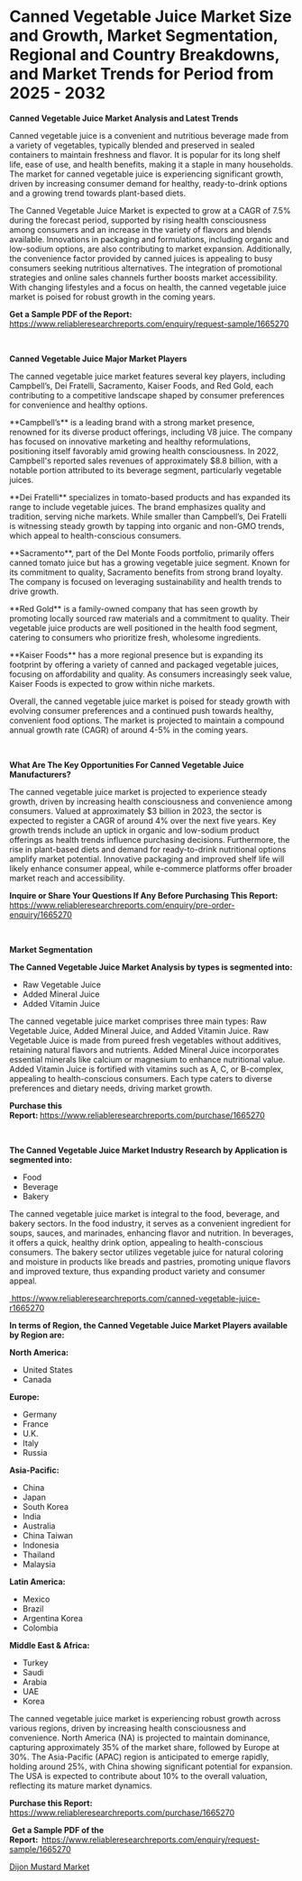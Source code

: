 <p><h1>Canned Vegetable Juice Market Size and Growth, Market Segmentation, Regional and Country Breakdowns, and Market Trends for Period from 2025 -  2032</h1></p><p><strong>Canned Vegetable Juice Market Analysis and Latest Trends</strong></p>
<p><p>Canned vegetable juice is a convenient and nutritious beverage made from a variety of vegetables, typically blended and preserved in sealed containers to maintain freshness and flavor. It is popular for its long shelf life, ease of use, and health benefits, making it a staple in many households. The market for canned vegetable juice is experiencing significant growth, driven by increasing consumer demand for healthy, ready-to-drink options and a growing trend towards plant-based diets.</p><p>The Canned Vegetable Juice Market is expected to grow at a CAGR of 7.5% during the forecast period, supported by rising health consciousness among consumers and an increase in the variety of flavors and blends available. Innovations in packaging and formulations, including organic and low-sodium options, are also contributing to market expansion. Additionally, the convenience factor provided by canned juices is appealing to busy consumers seeking nutritious alternatives. The integration of promotional strategies and online sales channels further boosts market accessibility. With changing lifestyles and a focus on health, the canned vegetable juice market is poised for robust growth in the coming years.</p></p>
<p><strong>Get a Sample PDF of the Report:&nbsp;</strong> <a href="https://www.reliableresearchreports.com/enquiry/request-sample/1665270?utm_campaign=2219&utm_medium=2&utm_source=Github&utm_content=ia&utm_term=07042025&utm_id=canned-vegetable-juice">https://www.reliableresearchreports.com/enquiry/request-sample/1665270</a></p>
<p>&nbsp;</p>
<p><strong>Canned Vegetable Juice Major Market Players</strong></p>
<p><p>The canned vegetable juice market features several key players, including Campbell’s, Dei Fratelli, Sacramento, Kaiser Foods, and Red Gold, each contributing to a competitive landscape shaped by consumer preferences for convenience and healthy options.</p><p>**Campbell’s** is a leading brand with a strong market presence, renowned for its diverse product offerings, including V8 juice. The company has focused on innovative marketing and healthy reformulations, positioning itself favorably amid growing health consciousness. In 2022, Campbell's reported sales revenues of approximately $8.8 billion, with a notable portion attributed to its beverage segment, particularly vegetable juices.</p><p>**Dei Fratelli** specializes in tomato-based products and has expanded its range to include vegetable juices. The brand emphasizes quality and tradition, serving niche markets. While smaller than Campbell’s, Dei Fratelli is witnessing steady growth by tapping into organic and non-GMO trends, which appeal to health-conscious consumers.</p><p>**Sacramento**, part of the Del Monte Foods portfolio, primarily offers canned tomato juice but has a growing vegetable juice segment. Known for its commitment to quality, Sacramento benefits from strong brand loyalty. The company is focused on leveraging sustainability and health trends to drive growth.</p><p>**Red Gold** is a family-owned company that has seen growth by promoting locally sourced raw materials and a commitment to quality. Their vegetable juice products are well positioned in the health food segment, catering to consumers who prioritize fresh, wholesome ingredients.</p><p>**Kaiser Foods** has a more regional presence but is expanding its footprint by offering a variety of canned and packaged vegetable juices, focusing on affordability and quality. As consumers increasingly seek value, Kaiser Foods is expected to grow within niche markets.</p><p>Overall, the canned vegetable juice market is poised for steady growth with evolving consumer preferences and a continued push towards healthy, convenient food options. The market is projected to maintain a compound annual growth rate (CAGR) of around 4-5% in the coming years.</p></p>
<p>&nbsp;</p>
<p><strong>What Are The Key Opportunities For Canned Vegetable Juice Manufacturers?</strong></p>
<p><p>The canned vegetable juice market is projected to experience steady growth, driven by increasing health consciousness and convenience among consumers. Valued at approximately $3 billion in 2023, the sector is expected to register a CAGR of around 4% over the next five years. Key growth trends include an uptick in organic and low-sodium product offerings as health trends influence purchasing decisions. Furthermore, the rise in plant-based diets and demand for ready-to-drink nutritional options amplify market potential. Innovative packaging and improved shelf life will likely enhance consumer appeal, while e-commerce platforms offer broader market reach and accessibility.</p></p>
<p><strong>Inquire or Share Your Questions If Any Before Purchasing This Report:</strong> <a href="https://www.reliableresearchreports.com/enquiry/pre-order-enquiry/1665270?utm_campaign=2219&utm_medium=2&utm_source=Github&utm_content=ia&utm_term=07042025&utm_id=canned-vegetable-juice">https://www.reliableresearchreports.com/enquiry/pre-order-enquiry/1665270</a></p>
<p>&nbsp;</p>
<p><strong>Market Segmentation</strong></p>
<p><strong>The Canned Vegetable Juice Market Analysis by types is segmented into:</strong></p>
<p><ul><li>Raw Vegetable Juice</li><li>Added Mineral Juice</li><li>Added Vitamin Juice</li></ul></p>
<p><p>The canned vegetable juice market comprises three main types: Raw Vegetable Juice, Added Mineral Juice, and Added Vitamin Juice. Raw Vegetable Juice is made from pureed fresh vegetables without additives, retaining natural flavors and nutrients. Added Mineral Juice incorporates essential minerals like calcium or magnesium to enhance nutritional value. Added Vitamin Juice is fortified with vitamins such as A, C, or B-complex, appealing to health-conscious consumers. Each type caters to diverse preferences and dietary needs, driving market growth.</p></p>
<p><strong>Purchase this Report:&nbsp;</strong><a href="https://www.reliableresearchreports.com/purchase/1665270?utm_campaign=2219&utm_medium=2&utm_source=Github&utm_content=ia&utm_term=07042025&utm_id=canned-vegetable-juice">https://www.reliableresearchreports.com/purchase/1665270</a></p>
<p>&nbsp;</p>
<p><strong>The Canned Vegetable Juice Market Industry Research by Application is segmented into:</strong></p>
<p><ul><li>Food</li><li>Beverage</li><li>Bakery</li></ul></p>
<p><p>The canned vegetable juice market is integral to the food, beverage, and bakery sectors. In the food industry, it serves as a convenient ingredient for soups, sauces, and marinades, enhancing flavor and nutrition. In beverages, it offers a quick, healthy drink option, appealing to health-conscious consumers. The bakery sector utilizes vegetable juice for natural coloring and moisture in products like breads and pastries, promoting unique flavors and improved texture, thus expanding product variety and consumer appeal.</p></p>
<p><a href="https://www.reliableresearchreports.com/canned-vegetable-juice-r1665270?utm_campaign=2219&utm_medium=2&utm_source=Github&utm_content=ia&utm_term=07042025&utm_id=canned-vegetable-juice">&nbsp;https://www.reliableresearchreports.com/canned-vegetable-juice-r1665270</a></p>
<p><strong>In terms of Region, the Canned Vegetable Juice Market Players available by Region are:</strong></p>
<p>
    <p> <strong> North America: </strong>
        <ul>
            <li>United States</li>
            <li>Canada</li>
        </ul>
        </p> 
    <p> <strong> Europe: </strong>
        <ul>
            <li>Germany</li>
            <li>France</li>
            <li>U.K.</li>
            <li>Italy</li>
            <li>Russia</li>
        </ul>
        </p> 
    <p> <strong> Asia-Pacific: </strong>
        <ul>
            <li>China</li>
            <li>Japan</li>
            <li>South Korea</li>
            <li>India</li>
            <li>Australia</li>
            <li>China Taiwan</li>
            <li>Indonesia</li>
            <li>Thailand</li>
            <li>Malaysia</li>
        </ul>
        </p> 
    <p> <strong> Latin America: </strong>
        <ul>
            <li>Mexico</li>
            <li>Brazil</li>
            <li>Argentina Korea</li>
            <li>Colombia</li>
        </ul>
        </p> 
    <p> <strong> Middle East & Africa: </strong>
        <ul>
            <li>Turkey</li>
            <li>Saudi</li>
            <li>Arabia</li>
            <li>UAE</li>
            <li>Korea</li>
        </ul>
    </p>
    </p>
<p><p>The canned vegetable juice market is experiencing robust growth across various regions, driven by increasing health consciousness and convenience. North America (NA) is projected to maintain dominance, capturing approximately 35% of the market share, followed by Europe at 30%. The Asia-Pacific (APAC) region is anticipated to emerge rapidly, holding around 25%, with China showing significant potential for expansion. The USA is expected to contribute about 10% to the overall valuation, reflecting its mature market dynamics.</p></p>
<p><strong>Purchase this Report: </strong><a href="https://www.reliableresearchreports.com/purchase/1665270?utm_campaign=2219&utm_medium=2&utm_source=Github&utm_content=ia&utm_term=07042025&utm_id=canned-vegetable-juice">https://www.reliableresearchreports.com/purchase/1665270</a></p>
<p>&nbsp;<strong>Get a Sample PDF of the Report:&nbsp;&nbsp;</strong><a href="https://www.reliableresearchreports.com/enquiry/request-sample/1665270?utm_campaign=2219&utm_medium=2&utm_source=Github&utm_content=ia&utm_term=07042025&utm_id=canned-vegetable-juice">https://www.reliableresearchreports.com/enquiry/request-sample/1665270</a></p>
<p><strong></strong></p>
<p><p><a href="https://github.com/rosamariarocque98/Market-Research-Report-List-1/blob/main/dijon-mustard-market.md?utm_campaign=2219&utm_medium=2&utm_source=Github&utm_content=ia&utm_term=07042025&utm_id=canned-vegetable-juice">Dijon Mustard Market</a></p></p>